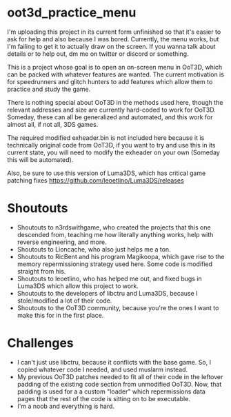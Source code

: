 # oot3d_practice_menu
I'm uploading this project in its current form unfinished so that it's easier to ask for help and also because I was bored. Currently, the menu works, but I'm failing to get it to actually draw on the screen. If you wanna talk about details or to help out, dm me on twitter or discord or something.

This is a project whose goal is to open an on-screen menu in OoT3D, which can be packed with whatever features are wanted. The current motivation is for speedrunners and glitch hunters to add features which allow them to practice and study the game.

There is nothing special about OoT3D in the methods used here, though the relevant addresses and size are currently hard-coded to work for OoT3D. Someday, these can all be generalized and automated, and this work for almost all, if not all, 3DS games.

The required modified exheader.bin is not included here because it is technically original code from OoT3D, if you want to try and use this in its current state, you will need to modify the exheader on your own (Someday this will be automated).

Also, be sure to use this version of Luma3DS, which has critical game patching fixes https://github.com/leoetlino/Luma3DS/releases

# Shoutouts
* Shoutouts to n3rdswithgame, who created the projects that this one descended from, teaching me how literally anything works, help with reverse engineering, and more.
* Shoutouts to Lioncache, who also just helps me a ton.
* Shoutouts to RicBent and his program Magikoopa, which gave rise to the memory repermissioning strategy used here. Some code is modified straight from his.
* Shoutouts to leoetlino, who has helped me out, and fixed bugs in Luma3DS which allow this project to work.
* Shoutouts to the developers of libctru and Luma3DS, because I stole/modified a lot of their code.
* Shoutouts to the OoT3D community, because you're the ones I want to make this for in the first place.

# Challenges
* I can't just use libctru, because it conflicts with the base game. So, I copied whatever code I needed, and used muslarm instead.
* My previous OoT3D patches needed to fit all of their code in the leftover padding of the existing code section from unmodified OoT3D. Now, that padding is used for a a custom "loader" which repermissions data pages that the rest of the code is sitting on to be executable.
* I'm a noob and everything is hard.
